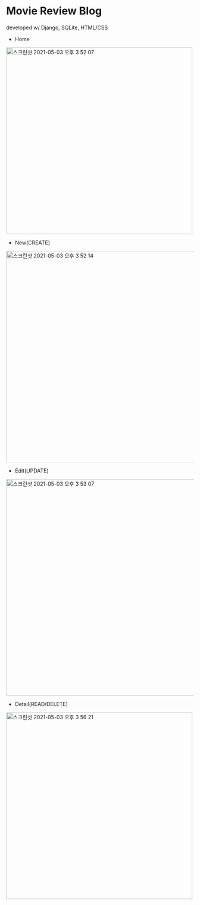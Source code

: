 # Movie Review Blog

developed w/ Django, SQLite, HTML/CSS


* Home
<img width="500" alt="스크린샷 2021-05-03 오후 3 52 07" src="https://user-images.githubusercontent.com/57395765/116848624-f6d83a80-ac27-11eb-8442-58d36da98451.png">



* New(CREATE)
<img width="566" alt="스크린샷 2021-05-03 오후 3 52 14" src="https://user-images.githubusercontent.com/57395765/116848635-fe97df00-ac27-11eb-929e-91bba9a5dccb.png">

* Edit(UPDATE)
<img width="580" alt="스크린샷 2021-05-03 오후 3 53 07" src="https://user-images.githubusercontent.com/57395765/116848638-fe97df00-ac27-11eb-9297-92680891be62.png">

* Detail(READ/DELETE)
<img width="500" alt="스크린샷 2021-05-03 오후 3 56 21" src="https://user-images.githubusercontent.com/57395765/116848706-1f603480-ac28-11eb-8ffc-e254c23e9846.png">